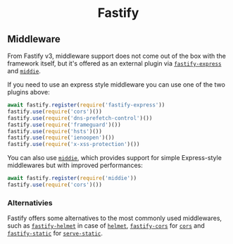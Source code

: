 <h1 align="center">Fastify</h1>

## Middleware

From Fastify v3, middleware support does not come out of the box with the framework itself, but it's offered as an external plugin via [`fastify-express`](https://github.com/fastify/fastify-express) and [`middie`](https://github.com/fastify/middie).

If you need to use an express style middleware you can use one of the two plugins above:

```js
await fastify.register(require('fastify-express'))
fastify.use(require('cors')())
fastify.use(require('dns-prefetch-control')())
fastify.use(require('frameguard')())
fastify.use(require('hsts')())
fastify.use(require('ienoopen')())
fastify.use(require('x-xss-protection')())
```

You can also use [`middie`](https://github.com/fastify/middie), which provides support for simple Express-style middlewares but with improved performances:

```js
await fastify.register(require('middie'))
fastify.use(require('cors')())
```

### Alternativies

Fastify offers some alternatives to the most commonly used middlewares, such as [`fastify-helmet`](https://github.com/fastify/fastify-helmet) in case of [`helmet`](https://github.com/helmetjs/helmet), [`fastify-cors`](https://github.com/fastify/fastify-cors) for [`cors`](https://github.com/expressjs/cors) and [`fastify-static`](https://github.com/fastify/fastify-static) for [`serve-static`](https://github.com/expressjs/serve-static).
